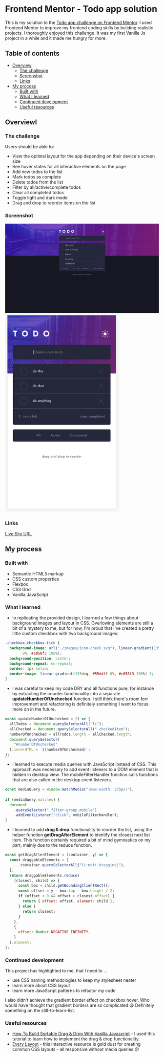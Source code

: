 # Frontend Mentor - Todo app solution

This is my solution to the [Todo app challenge on Frontend Mentor](https://www.frontendmentor.io/challenges/todo-app-Su1_KokOW). I used Frontend Mentor to improve my frontend coding skills by building realistic projects. I thoroughly enjoyed this challenge. It was my first Vanilla Js project in a while and it made me hungry for more. 

## Table of contents

- [Overview](#overview)
  - [The challenge](#the-challenge)
  - [Screenshot](#screenshot)
  - [Links](#links)
- [My process](#my-process)
  - [Built with](#built-with)
  - [What I learned](#what-i-learned)
  - [Continued development](#continued-development)
  - [Useful resources](#useful-resources)

## Overviewl

### The challenge

Users should be able to:

- View the optimal layout for the app depending on their device's screen size
- See hover states for all interactive elements on the page
- Add new todos to the list
- Mark todos as complete
- Delete todos from the list
- Filter by all/active/complete todos
- Clear all completed todos
- Toggle light and dark mode
- Drag and drop to reorder items on the list

### Screenshot

![Desktop screenshot](./images/screenshots/Desktop_screenshot.png)
<img src="./images/screenshots/Mobile_screenshot.png" width="375" >

### Links

[Live Site URL](https://laleonie.github.io/To-Do-App/)

## My process

### Built with

- Semantic HTML5 markup
- CSS custom properties
- Flexbox
- CSS Grid
- Vanilla JavaScript

### What I learned

- In replicating the provided design, I learned a few things about background images and layout in CSS. Overlowing elements are still a bit of a mystery to me, but for now, I'm proud that I've created a pretty little custom checkbox with two background images: 

```css
.checkbox.checkbox-tick {
  background-image: url("./images/icon-check.svg"), linear-gradient(135deg, #55ddff
        0%, #c058f3 100%);
  background-position: center;
  background-repeat: no-repeat;
  border: 1px solid;
  border-image: linear-gradient(135deg, #55ddff 0%, #c058f3 100%) 1;
}
```

- I was careful to keep my code DRY and all functions pure, for instance by extracting the counter functionality into a separate **updateNumberOfUnchecked** function. I still think there's room forr improvement and refactoring is definitely something I want to focus more on in the future. 

```js
const updateNumberOfUnchecked = () => {
  allTodos = document.querySelectorAll("li");
  allChecked = document.querySelectorAll(".checkedItem");
  numberOfUnchecked = allTodos.length - allChecked.length;
  document.querySelector(
    "#numberOfUnchecked"
  ).innerHTML = `${numberOfUnchecked}`;
};
```

- I learned to execute media queries with JavaScript instead of CSS. This approach was necessary to add event listeners to a DOM element that is hidden in desktop view. The mobileFilterHandler function calls functions that are also called in the desktop event listeners.

```js
const mediaQuery = window.matchMedia("(max-width: 375px)");

if (mediaQuery.matches) {
  document
    .querySelector(".filter-group.mobile")
    .addEventListener("click", mobileFilterHandler);
}
```

- I learned to add **drag & drop** functionality to reorder the list, using the helper function **getDragAfterElement** to identify the closest next list item. This function certainly required a bit of mind gymnastics on my part, mainly due to the reduce function. 

```js
const getDragAfterElement = (container, y) => {
  const draggableElements = [
    ...container.querySelectorAll("li:not(.dragging)"),
  ];
  return draggableElements.reduce(
    (closest, child) => {
      const box = child.getBoundingClientRect();
      const offset = y - box.top - box.height / 2;
      if (offset < 0 && offset > closest.offset) {
        return { offset: offset, element: child };
      } else {
        return closest;
      }
    },
    {
      offset: Number.NEGATIVE_INFINITY,
    }
  ).element;
};
```

### Continued development

This project has highlighted to me, that I need to ...

- use CSS naming methodologies to keep my stylesheet neater
- learn more about CSS layout
- learn more JavaScript patterns to refactor my code

I also didn't achieve the gradient border effect on checkbox hover. Who would have thought that gradient borders are so complicated :weary: Definitely something on the still-to-learn-list. 

### Useful resources

- [How To Build Sortable Drag & Drop With Vanilla Javascript](https://www.youtube.com/watch?v=jfYWwQrtzzY&ab_channel=WebDevSimplified) - I used this tutorial to learn how to implement the drag & drop functionality.
- [Every Layout](https://every-layout.dev/layouts/) - this interactive resource is gold dust for creating common CSS layouts - all responsive without media queries :astonished: 
